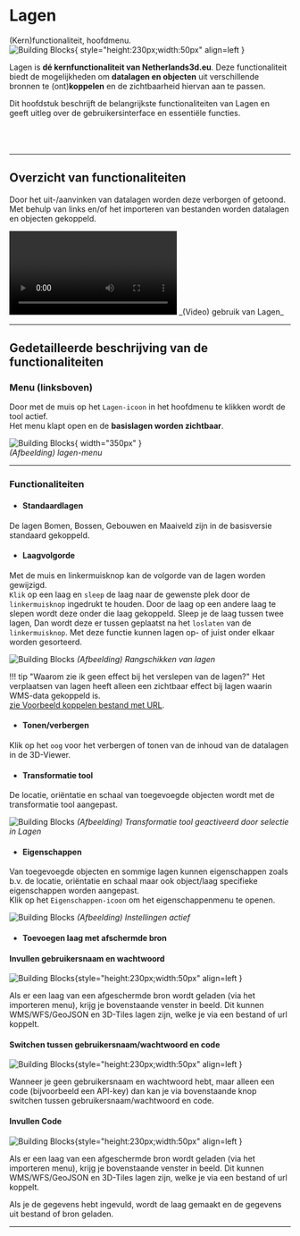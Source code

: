 # Lagen

(Kern)functionaliteit, hoofdmenu.  
![Building Blocks](../handleiding/imgs/lagen.menu.main.png){ style="height:230px;width:50px" align=left }

Lagen is **dé kernfunctionaliteit van Netherlands3d.eu**. Deze functionaliteit biedt de mogelijkheden om **datalagen en objecten** uit verschillende bronnen te (ont)**koppelen** en de zichtbaarheid hiervan aan te passen. 
 
Dit hoofdstuk beschrijft de belangrijkste functionaliteiten van Lagen en geeft uitleg over de gebruikersinterface en essentiële functies.  
<br>
<br>
<br>

---

## Overzicht van functionaliteiten

Door het uit-/aanvinken van datalagen worden deze verborgen of getoond. 
Met behulp van links en/of het importeren van bestanden worden datalagen en objecten gekoppeld.

<video controls>
<source src="../video/lagen.mp4" type="video/mp4">
</video>
_(Video) gebruik van Lagen_

---

## Gedetailleerde beschrijving van de functionaliteiten

### **Menu (linksboven)**
Door met de muis op het `Lagen-icoon` in het hoofdmenu te klikken wordt de tool actief.  
Het menu klapt open en de **basislagen worden zichtbaar**.

![Building Blocks](../handleiding/imgs/lagen.main.png){ width="350px" }  
_(Afbeelding) lagen-menu_

---

### **Functionaliteiten**

* #### **Standaardlagen**   
De lagen Bomen, Bossen, Gebouwen en Maaiveld zijn in de basisversie standaard gekoppeld.

* #### **Laagvolgorde**   
Met de muis en linkermuisknop kan de volgorde van de lagen worden gewijzigd.  
`Klik` op een laag en `sleep` de laag naar de gewenste plek door de `linkermuisknop` ingedrukt te houden. Door de laag op een andere laag te slepen wordt deze onder die laag gekoppeld. Sleep je de laag tussen twee lagen, Dan wordt deze er tussen geplaatst na het `loslaten` van de `linkermuisknop`. Met deze functie kunnen lagen op- of juist onder elkaar worden gesorteerd.

![Building Blocks](../handleiding/imgs/lagen.slepen.gif)
_(Afbeelding) Rangschikken van lagen_

!!! tip "Waarom zie ik geen effect bij het verslepen van de lagen?"
	Het verplaatsen van lagen heeft alleen een zichtbaar effect bij lagen waarin WMS-data gekoppeld is.  
	[zie Voorbeeld koppelen bestand met URL](../toevoegen-importeren/#bestand-bestand-via-url).

* #### **Tonen/verbergen**   
Klik op het `oog` voor het verbergen of tonen van de inhoud van de datalagen in de 3D-Viewer.

* #### **Transformatie tool**   
De locatie, oriëntatie en schaal van toegevoegde objecten wordt met de transformatie tool aangepast.

![Building Blocks](../handleiding/imgs/lagen.transformatie.png)
_(Afbeelding) Transformatie tool geactiveerd door selectie in Lagen_
<br>  
 
* #### **Eigenschappen**   
Van toegevoegde objecten en sommige lagen kunnen eigenschappen zoals b.v. de locatie, oriëntatie en schaal maar ook object/laag specifieke eigenschappen worden aangepast.  
Klik op het `Eigenschappen-icoon` om het eigenschappenmenu te openen.

![Building Blocks](../handleiding/imgs/lagen.instellingen.png)
_(Afbeelding) Instellingen actief_

*	#### **Toevoegen laag met afschermde bron**

#### Invullen gebruikersnaam en wachtwoord
![Building Blocks](../handleiding/imgs/afgeschermde.bronnen.wachtw.png){style="height:230px;width:50px" align=left }


Als er een laag van een afgeschermde bron wordt geladen (via het importeren menu), krijg je bovenstaande venster in beeld. Dit kunnen WMS/WFS/GeoJSON en 3D-Tiles lagen zijn, welke je via een bestand of url koppelt.

#### Switchen tussen gebruikersnaam/wachtwoord en code
![Building Blocks](../handleiding/imgs/afgeschermde.bronnen.switch.png){style="height:230px;width:50px" align=left }

Wanneer je geen gebruikersnaam en wachtwoord hebt, maar alleen een code (bijvoorbeeld een API-key) dan kan je via bovenstaande knop switchen tussen gebruikersnaam/wachtwoord en code.

#### Invullen Code
![Building Blocks](../handleiding/imgs/afgeschermde.bronnen.token.png){style="height:230px;width:50px" align=left }


Als er een laag van een afgeschermde bron wordt geladen (via het importeren menu), krijg je bovenstaande venster in beeld. Dit kunnen WMS/WFS/GeoJSON en 3D-Tiles lagen zijn, welke je via een bestand of url koppelt.

Als je de gegevens hebt ingevuld, wordt de laag gemaakt en de gegevens uit bestand of bron geladen.

---
